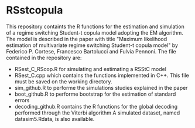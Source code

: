 # RSstcopula
This repository containts the R functions for the estimation and simulation of a regime switching Student-t copula model adopting the EM algorithm.
The model is described in the paper with title "Maximum likelihood estimation of multivariate regime switching Student-t copula model" by Federico P. Cortese, Francesco Bartolucci and Fulvia Pennoni.
The file contained in the repository are:
- RSest_C_RScop.R for simulating and estimating a RSStC model
- RSest_C.cpp which contains the functions implemented in C++. This file must be saved on the working directory.
- sim_github.R to performe the simulations studies explained in the paper
- boot_github.R to performe bootstrap for the estimation of standard errors
- decoding_github.R contains the R functions for the global decoding performed through the Viterbi algorithm
A simulated dataset, named datasim5.Rdata, is also available.

